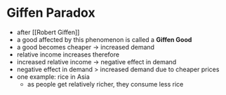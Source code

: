 # Giffen Paradox
- after [[Robert Giffen]]
- a good affected by this phenomenon is called a **Giffen Good**
- a good becomes cheaper -> increased demand
- relative income increases therefore
- increased relative income -> negative effect in demand
- negative effect in demand > increased demand due to cheaper prices
- one example: rice in Asia
	- as people get relatively richer, they consume less rice
